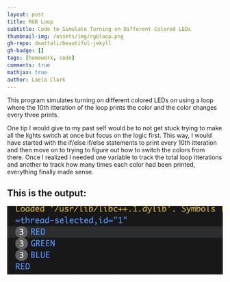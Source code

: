 ```yaml
---
layout: post
title: RGB Loop
subtitle: Code to Simulate Turning on Different Colored LEDs
thumbnail-img: /assets/img/rgbloop.png
gh-repo: daattali/beautiful-jekyll
gh-badge: []
tags: [homework, code]
comments: true
mathjax: true
author: Laela Clark
---
```


This program simulates turning on different colored LEDs on using a loop where the 10th itteration of the loop prints the color and the color changes every three prints.

One tip I would give to my past self would be to not get stuck trying to make all the lights switch at once but focus on the logic first. This way, I would have started with the if/else if/else statements to print every 10th itteration and then move on to trying to figure out how to switch the colors from there. Once I realized I needed one variable to track the total loop itterations and another to track how many times each color had been printed, everything finally made sense.

## This is the output:

![Front](/assets/img/rgbloop.png)
